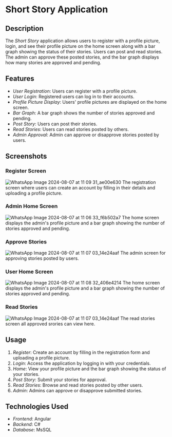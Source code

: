 # Short Story Application

## Description
The *Short Story* application allows users to register with a profile picture, login, and see their profile picture on the home screen along with a bar graph showing the status of their stories. Users can post and read stories. The admin can approve these posted stories, and the bar graph displays how many stories are approved and pending.

## Features
- *User Registration*: Users can register with a profile picture.
- *User Login*: Registered users can log in to their accounts.
- *Profile Picture Display*: Users' profile pictures are displayed on the home screen.
- *Bar Graph*: A bar graph shows the number of stories approved and pending.
- *Post Story*: Users can post their stories.
- *Read Stories*: Users can read stories posted by others.
- *Admin Approval*: Admin can approve or disapprove stories posted by users.

## Screenshots

### Register Screen
![WhatsApp Image 2024-08-07 at 11 09 31_ae00e630](https://github.com/user-attachments/assets/c768df38-fd01-4faf-950e-7810dd2c1252)
The registration screen where users can create an account by filling in their details and uploading a profile picture.

### Admin Home Screen
![WhatsApp Image 2024-08-07 at 11 06 33_f6b502a7](https://github.com/user-attachments/assets/28f88f75-2d05-456f-94c9-459f51b764a9)
The home screen displays the admin's profile picture and a bar graph showing the number of stories approved and pending.

### Approve Stories
![WhatsApp Image 2024-08-07 at 11 07 03_14e24aaf](https://github.com/user-attachments/assets/7baccc5a-0e27-4e58-b542-50e900d010de)
The admin screen for approving stories posted by users.

### User Home Screen
![WhatsApp Image 2024-08-07 at 11 08 32_406e4214](https://github.com/user-attachments/assets/b49e7eb9-f483-4af0-8043-4afcb1f9564b)
The home screen displays the admin's profile picture and a bar graph showing the number of stories approved and pending.

### Read Stories
![WhatsApp Image 2024-08-07 at 11 07 03_14e24aaf](https://github.com/user-attachments/assets/7baccc5a-0e27-4e58-b542-50e900d010de)
The read stories screen all approved srories can view here.

## Usage
1. *Register*: Create an account by filling in the registration form and uploading a profile picture.
2. *Login*: Access the application by logging in with your credentials.
3. *Home*: View your profile picture and the bar graph showing the status of your stories.
4. *Post Story*: Submit your stories for approval.
5. *Read Stories*: Browse and read stories posted by other users.
6. *Admin*: Admins can approve or disapprove submitted stories.

## Technologies Used
- *Frontend*: Angular
- *Backend*: C#
- *Database*: MsSQL
